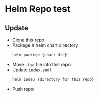 # Helm Repo test
## Update
* Clone this repo
* Packege a helm chart directory
    ```bash
    helm packege {chart dir}
    ```
* Move `.tgz` file into this repo
* Update `index.yaml`
    ```bash
    helm index {directory for this repo}
    ```
* Push repo
